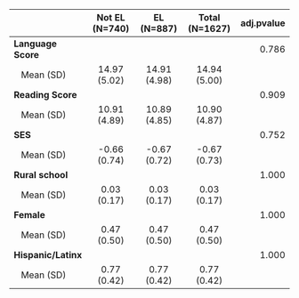 

|                            | Not EL (N=740) |  EL (N=887)  | Total (N=1627) | adj.pvalue|
|:---------------------------|:--------------:|:------------:|:--------------:|----------:|
|**Language Score**          |                |              |                |      0.786|
|&nbsp;&nbsp;&nbsp;Mean (SD) |  14.97 (5.02)  | 14.91 (4.98) |  14.94 (5.00)  |           |
|**Reading Score**           |                |              |                |      0.909|
|&nbsp;&nbsp;&nbsp;Mean (SD) |  10.91 (4.89)  | 10.89 (4.85) |  10.90 (4.87)  |           |
|**SES**                     |                |              |                |      0.752|
|&nbsp;&nbsp;&nbsp;Mean (SD) |  -0.66 (0.74)  | -0.67 (0.72) |  -0.67 (0.73)  |           |
|**Rural school**            |                |              |                |      1.000|
|&nbsp;&nbsp;&nbsp;Mean (SD) |  0.03 (0.17)   | 0.03 (0.17)  |  0.03 (0.17)   |           |
|**Female**                  |                |              |                |      1.000|
|&nbsp;&nbsp;&nbsp;Mean (SD) |  0.47 (0.50)   | 0.47 (0.50)  |  0.47 (0.50)   |           |
|**Hispanic/Latinx**         |                |              |                |      1.000|
|&nbsp;&nbsp;&nbsp;Mean (SD) |  0.77 (0.42)   | 0.77 (0.42)  |  0.77 (0.42)   |           |

